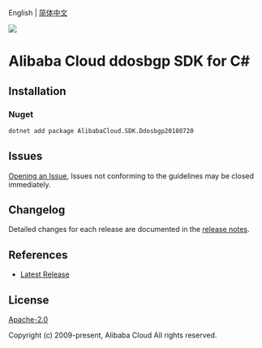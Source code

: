 English | [简体中文](README-CN.md)

![](https://aliyunsdk-pages.alicdn.com/icons/AlibabaCloud.svg)

# Alibaba Cloud ddosbgp SDK for C#

## Installation

### Nuget

```bash
dotnet add package AlibabaCloud.SDK.Ddosbgp20180720
```

## Issues

[Opening an Issue](https://github.com/aliyun/alibabacloud-csharp-sdk/issues/new), Issues not conforming to the guidelines may be closed immediately.

## Changelog

Detailed changes for each release are documented in the [release notes](./ChangeLog.md).

## References

* [Latest Release](https://github.com/aliyun/alibabacloud-csharp-sdk/)

## License

[Apache-2.0](http://www.apache.org/licenses/LICENSE-2.0)

Copyright (c) 2009-present, Alibaba Cloud All rights reserved.
